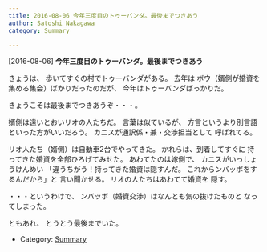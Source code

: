 ```yaml
---
title: 2016-08-06 今年三度目のトゥーバンダ。最後までつきあう
author: Satoshi Nakagawa
category: Summary

---
```


[2016-08-06] **今年三度目のトゥーバンダ。最後までつきあう** 

 きょうは、
歩いてすぐの村でトゥーバンダがある。
去年は
ボウ（婿側が婚資を集める集会）ばかりだったのだが、
今年はトゥーバンダばっかりだ。

 きょうこそは最後までつきあうぞ・・・。

 婿側は遠いとおいリオの人たちだ。
言葉は似ているが、
方言というより別言語といった方がいいだろう。
カニスが通訳係・兼・交渉担当として
呼ばれてる。

 リオ人たち（婿側）は自動車2台でやってきた。
かれらは、到着してすぐに
持ってきた婚資を全部ひろげてみせた。
あわてたのは嫁側で、
カニスがいっしょうけんめい
「違うちがう！持ってきた婚資は隠すんだ。
これからンバッボをするんだから」と
言い聞かせる。
リオの人たちはあわてて婚資を
隠す。

 ・・・というわけで、
ンバッボ（婚資交渉）はなんとも気の抜けたものと
なってしまった。

 ともあれ、
とうとう最後までいた。

- Category: [Summary](https://merapano.github.io/categories.html#Summary)

